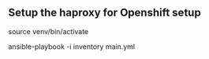 ## Setup the haproxy for Openshift setup

source venv/bin/activate

ansible-playbook -i inventory main.yml

